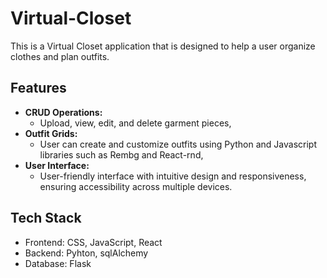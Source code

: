 # Virtual-Closet
This is a Virtual Closet application that is designed to help a user organize clothes and plan outfits.

## Features
- **CRUD Operations:**
  - Upload, view, edit, and delete garment pieces,
- **Outfit Grids:**
  - User can create and customize outfits using Python and Javascript libraries such as Rembg and React-rnd,
- **User Interface:**
  - User-friendly interface with intuitive design and responsiveness, ensuring accessibility across multiple devices.


## Tech Stack

- Frontend: CSS, JavaScript, React
- Backend: Pyhton, sqlAlchemy
- Database: Flask
